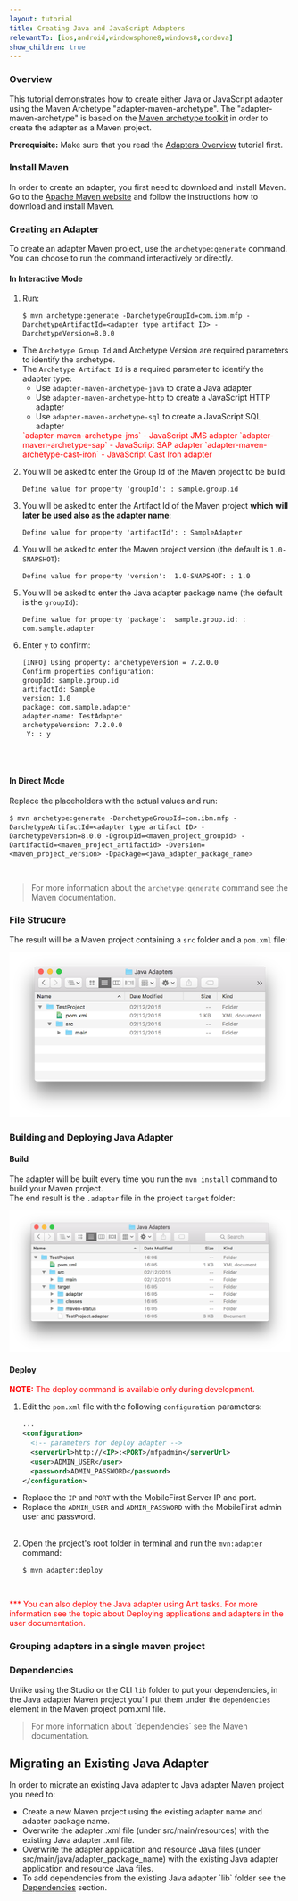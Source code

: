 ```yaml
---
layout: tutorial
title: Creating Java and JavaScript Adapters
relevantTo: [ios,android,windowsphone8,windows8,cordova]
show_children: true
---
```


### Overview
This tutorial demonstrates how to create either Java or JavaScript adapter using the Maven Archetype "adapter-maven-archetype".
The "adapter-maven-archetype" is based on the [Maven archetype toolkit](https://maven.apache.org/guides/introduction/introduction-to-archetypes.html) in order to create the adapter as a Maven project.

**Prerequisite:**  Make sure that you read the [Adapters Overview](../adapters-overview) tutorial first.</span>

### Install Maven
In order to create an adapter, you first need to download and install Maven. Go to the [Apache Maven website](https://maven.apache.org/) and follow the instructions how to download and install Maven.

### Creating an Adapter
To create an adapter Maven project, use the `archetype:generate` command.
You can choose to run the command interactively or directly.

#### In Interactive Mode
1. Run:

    ```shell
    $ mvn archetype:generate -DarchetypeGroupId=com.ibm.mfp -DarchetypeArtifactId=<adapter type artifact ID> -DarchetypeVersion=8.0.0
    ```
  * The `Archetype Group Id` and Archetype Version are required parameters to identify the archetype.
  * The `Archetype Artifact Id` is a required parameter to identify the adapter type:
     * Use `adapter-maven-archetype-java` to crate a Java adapter
     * Use `adapter-maven-archetype-http` to create a JavaScript HTTP adapter
     * Use `adapter-maven-archetype-sql` to create a JavaScript SQL adapter  
      <span style="color:red">
      `adapter-maven-archetype-jms` - JavaScript JMS adapter  
      `adapter-maven-archetype-sap` - JavaScript SAP adapter  
      `adapter-maven-archetype-cast-iron` - JavaScript Cast Iron adapter  
      </span>

2. You will be asked to enter the Group Id of the Maven project to be build:

    ```shell
    Define value for property 'groupId': : sample.group.id
    ```

3. You will be asked to enter the Artifact Id of the Maven project **which will later be used also as the adapter name**:

    ```shell
    Define value for property 'artifactId': : SampleAdapter
    ```

4. You will be asked to enter the Maven project version (the default is `1.0-SNAPSHOT`):

    ```shell
    Define value for property 'version':  1.0-SNAPSHOT: : 1.0
    ```

5. You will be asked to enter the Java adapter package name (the default is the `groupId`):

    ```shell
    Define value for property 'package':  sample.group.id: : com.sample.adapter
    ```

6. Enter `y` to confirm:

    ```shell
    [INFO] Using property: archetypeVersion = 7.2.0.0
    Confirm properties configuration:
    groupId: sample.group.id
    artifactId: Sample
    version: 1.0
    package: com.sample.adapter
    adapter-name: TestAdapter
    archetypeVersion: 7.2.0.0
     Y: : y
    ```
<br/><br/>

#### In Direct Mode
Replace the placeholders with the actual values and run:

```shell
$ mvn archetype:generate -DarchetypeGroupId=com.ibm.mfp -DarchetypeArtifactId=<adapter type artifact ID> -DarchetypeVersion=8.0.0 -DgroupId=<maven_project_groupid> -DartifactId=<maven_project_artifactid> -Dversion=<maven_project_version> -Dpackage=<java_adapter_package_name>
```

<br/>

>For more information about the `archetype:generate` command see the Maven documentation.


### File Strucure

The result will be a Maven project containing a `src` folder and a `pom.xml` file:

![mvn-adapter](java-adapter-structrue.png)

### Building and Deploying Java Adapter
#### Build
The adapter will be built every time you run the `mvn install` command to build your Maven project.  
The end result is the `.adapter` file in the project `target` folder:

![java-adapter-result](java-adapter-result.png)

#### Deploy
<span style="color:red">**NOTE:** The deploy command is available only during development.</span>

1. Edit the `pom.xml` file with the following `configuration` parameters:

    ```xml
    ...
    <configuration>
      <!-- parameters for deploy adapter -->
      <serverUrl>http://<IP>:<PORT>/mfpadmin</serverUrl>
      <user>ADMIN_USER</user>
      <password>ADMIN_PASSWORD</password>
    </configuration>
    ```
 * Replace the `IP` and `PORT` with the MobileFirst Server IP and port.
 * Replace the `ADMIN_USER` and `ADMIN_PASSWORD` with the MobileFirst admin user and password.<br/><br/>

2. Open the project's root folder in terminal and run the `mvn:adapter` command:

    ```shell
    $ mvn adapter:deploy
    ```
<br/>

<span style="color:red"> *** You can also deploy the Java adapter using Ant tasks.
For more information see the topic about Deploying applications and adapters in the user documentation.</span>

### Grouping adapters in a single maven project

### Dependencies
Unlike using the Studio or the CLI `lib` folder to put your dependencies, in the Java adapter Maven project you'll put them under the `dependencies` element in the Maven project pom.xml file.

<blockquote>For more information about `dependencies` see the Maven documentation.</blockquote></li>

<h2>Migrating an Existing Java Adapter</h2>
In order to migrate an existing Java adapter to Java adapter Maven project you need to:
<ul>
	<li>Create a new Maven project using the existing adapter name and adapter package name.</li>
	<li>Overwrite the adapter .xml file (under src/main/resources) with the existing Java adapter .xml file.</li>
	<li>Overwrite the adapter application and resource Java files (under src/main/java/adapter_package_name) with the existing Java adapter application and resource Java files.</li>
	<li>To add dependencies from the existing Java adapter `lib` folder see the <a href="#dependencies">Dependencies</a> section.</li>

</ul>
